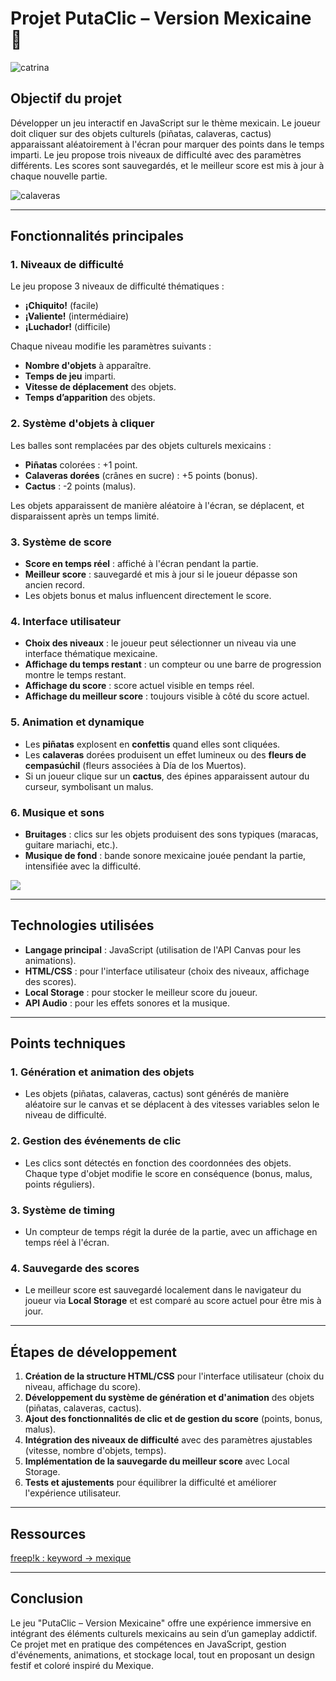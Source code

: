 # Projet PutaClic – Version Mexicaine 🎉

![catrina](https://img.freepik.com/fotos-premium/calavera-catrina-retrato-mujer-maquillaje-calavera-azucar-sobre-fondo-flores-rojas_1456-1772.jpg)

## Objectif du projet

Développer un jeu interactif en JavaScript sur le thème mexicain. Le joueur doit cliquer sur des objets culturels (piñatas, calaveras, cactus) apparaissant aléatoirement à l'écran pour marquer des points dans le temps imparti. Le jeu propose trois niveaux de difficulté avec des paramètres différents. Les scores sont sauvegardés, et le meilleur score est mis à jour à chaque nouvelle partie.

![calaveras](https://ar-mag.fr/wp-content/uploads/2019/06/AR47-caladera-mexique-2019.jpg)

---

## Fonctionnalités principales

### 1. Niveaux de difficulté

Le jeu propose 3 niveaux de difficulté thématiques :

-   **¡Chiquito!** (facile)
-   **¡Valiente!** (intermédiaire)
-   **¡Luchador!** (difficile)

Chaque niveau modifie les paramètres suivants :

-   **Nombre d'objets** à apparaître.
-   **Temps de jeu** imparti.
-   **Vitesse de déplacement** des objets.
-   **Temps d’apparition** des objets.

### 2. Système d'objets à cliquer

Les balles sont remplacées par des objets culturels mexicains :

-   **Piñatas** colorées : +1 point.
-   **Calaveras dorées** (crânes en sucre) : +5 points (bonus).
-   **Cactus** : -2 points (malus).

Les objets apparaissent de manière aléatoire à l'écran, se déplacent, et disparaissent après un temps limité.

### 3. Système de score

-   **Score en temps réel** : affiché à l'écran pendant la partie.
-   **Meilleur score** : sauvegardé et mis à jour si le joueur dépasse son ancien record.
-   Les objets bonus et malus influencent directement le score.

### 4. Interface utilisateur

-   **Choix des niveaux** : le joueur peut sélectionner un niveau via une interface thématique mexicaine.
-   **Affichage du temps restant** : un compteur ou une barre de progression montre le temps restant.
-   **Affichage du score** : score actuel visible en temps réel.
-   **Affichage du meilleur score** : toujours visible à côté du score actuel.

### 5. Animation et dynamique

-   Les **piñatas** explosent en **confettis** quand elles sont cliquées.
-   Les **calaveras** dorées produisent un effet lumineux ou des **fleurs de cempasúchil** (fleurs associées à Día de los Muertos).
-   Si un joueur clique sur un **cactus**, des épines apparaissent autour du curseur, symbolisant un malus.

### 6. Musique et sons

-   **Bruitages** : clics sur les objets produisent des sons typiques (maracas, guitare mariachi, etc.).
-   **Musique de fond** : bande sonore mexicaine jouée pendant la partie, intensifiée avec la difficulté.

![](https://image.cdn2.seaart.ai/2023-11-07/22035778178648069/d2ff8656d36b756f4379f5a95b3367dd597ea782_high.webp)

---

## Technologies utilisées

-   **Langage principal** : JavaScript (utilisation de l'API Canvas pour les animations).
-   **HTML/CSS** : pour l'interface utilisateur (choix des niveaux, affichage des scores).
-   **Local Storage** : pour stocker le meilleur score du joueur.
-   **API Audio** : pour les effets sonores et la musique.

---

## Points techniques

### 1. Génération et animation des objets

-   Les objets (piñatas, calaveras, cactus) sont générés de manière aléatoire sur le canvas et se déplacent à des vitesses variables selon le niveau de difficulté.

### 2. Gestion des événements de clic

-   Les clics sont détectés en fonction des coordonnées des objets. Chaque type d'objet modifie le score en conséquence (bonus, malus, points réguliers).

### 3. Système de timing

-   Un compteur de temps régit la durée de la partie, avec un affichage en temps réel à l'écran.

### 4. Sauvegarde des scores

-   Le meilleur score est sauvegardé localement dans le navigateur du joueur via **Local Storage** et est comparé au score actuel pour être mis à jour.

---

## Étapes de développement

1. **Création de la structure HTML/CSS** pour l'interface utilisateur (choix du niveau, affichage du score).
2. **Développement du système de génération et d'animation** des objets (piñatas, calaveras, cactus).
3. **Ajout des fonctionnalités de clic et de gestion du score** (points, bonus, malus).
4. **Intégration des niveaux de difficulté** avec des paramètres ajustables (vitesse, nombre d'objets, temps).
5. **Implémentation de la sauvegarde du meilleur score** avec Local Storage.
6. **Tests et ajustements** pour équilibrer la difficulté et améliorer l'expérience utilisateur.

---

## Ressources

[freep!k : keyword -> mexique](https://fr.freepik.com/search?format=search&last_filter=query&last_value=mexique+&query=mexique+)

---

## Conclusion

Le jeu "PutaClic – Version Mexicaine" offre une expérience immersive en intégrant des éléments culturels mexicains au sein d’un gameplay addictif. Ce projet met en pratique des compétences en JavaScript, gestion d'événements, animations, et stockage local, tout en proposant un design festif et coloré inspiré du Mexique.
